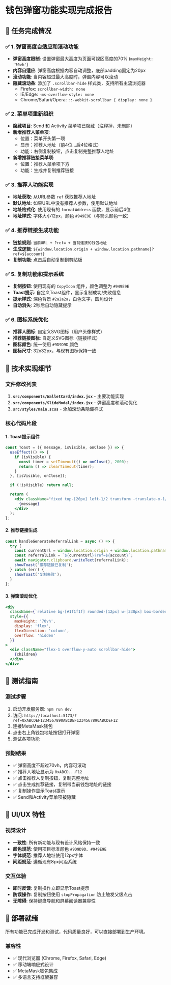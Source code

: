 # 钱包弹窗功能实现完成报告

## 🎯 任务完成情况

### ✅ 1. 弹窗高度自适应和滚动功能
- **弹窗高度限制**: 设置弹窗最大高度为页面可视区高度的70% (`maxHeight: '70vh'`)
- **内容自适应**: 弹窗高度根据内容自动调整，底部padding固定为20px
- **滚动功能**: 当内容超过最大高度时，弹窗内容可以滚动
- **隐藏滚动条**: 添加了 `.scrollbar-hide` 样式类，支持所有主流浏览器
  - Firefox: `scrollbar-width: none`
  - IE/Edge: `-ms-overflow-style: none`
  - Chrome/Safari/Opera: `::-webkit-scrollbar { display: none }`

### ✅ 2. 菜单项重新组织
- **隐藏项目**: Send 和 Activity 菜单项已隐藏（注释掉，未删除）
- **新增推荐人菜单项**: 
  - 位置：菜单开头第一项
  - 显示：推荐人地址（前4位...后4位格式）
  - 功能：右侧复制按钮，点击复制完整推荐人地址
- **新增推荐链接菜单项**:
  - 位置：推荐人菜单项下方
  - 功能：生成并复制推荐链接

### ✅ 3. 推荐人功能实现
- **地址获取**: 从URL参数 `ref` 获取推荐人地址
- **默认地址**: 如果URL中没有推荐人参数，使用默认地址
- **地址格式化**: 使用现有的 `formatAddress` 函数，显示前后4位
- **地址样式**: 字体大小12px，颜色 `#949E9E`（与箭头颜色一致）

### ✅ 4. 推荐链接生成功能
- **链接规则**: `当前URL + ?ref= + 当前连接的钱包地址`
- **生成逻辑**: `${window.location.origin + window.location.pathname}?ref=${account}`
- **复制功能**: 点击后自动复制到剪贴板

### ✅ 5. 复制功能和提示系统
- **复制按钮**: 使用现有的 `CopyIcon` 组件，颜色调整为 `#949E9E`
- **Toast提示**: 自定义Toast组件，显示复制成功/失败信息
- **提示样式**: 深色背景 `#2a2a2a`，白色文字，圆角设计
- **自动消失**: 2秒后自动隐藏提示

### ✅ 6. 图标系统优化
- **推荐人图标**: 自定义SVG图标（用户头像样式）
- **推荐链接图标**: 自定义SVG图标（链接样式）
- **图标颜色**: 统一使用 `#9D9D9D` 颜色
- **图标尺寸**: 32x32px，与现有图标保持一致

## 🔧 技术实现细节

### 文件修改列表
1. **`src/components/WalletCard/index.jsx`** - 主要功能实现
2. **`src/components/SlideModal/index.jsx`** - 弹窗高度和滚动优化
3. **`src/styles/main.scss`** - 添加滚动条隐藏样式

### 核心代码片段

#### 1. Toast提示组件
```jsx
const Toast = ({ message, isVisible, onClose }) => {
  useEffect(() => {
    if (isVisible) {
      const timer = setTimeout(() => onClose(), 2000);
      return () => clearTimeout(timer);
    }
  }, [isVisible, onClose]);

  if (!isVisible) return null;

  return (
    <div className="fixed top-[20px] left-1/2 transform -translate-x-1/2 z-[10000] bg-[#2a2a2a] text-white px-[16px] py-[8px] rounded-[8px] text-[14px] font-medium shadow-lg">
      {message}
    </div>
  );
};
```

#### 2. 推荐链接生成
```jsx
const handleGenerateReferralLink = async () => {
  try {
    const currentUrl = window.location.origin + window.location.pathname;
    const referralLink = `${currentUrl}?ref=${account}`;
    await navigator.clipboard.writeText(referralLink);
    showToast('推荐链接已复制');
  } catch (err) {
    showToast('复制失败');
  }
};
```

#### 3. 弹窗滚动优化
```jsx
<div
  className={`relative bg-[#1f1f1f] rounded-[12px] w-[330px] box-border ${className}`}
  style={{ 
    maxHeight: '70vh',
    display: 'flex',
    flexDirection: 'column',
    overflow: 'hidden'
  }}
>
  <div className="flex-1 overflow-y-auto scrollbar-hide">
    {children}
  </div>
</div>
```

## 🧪 测试指南

### 测试步骤
1. 启动开发服务器: `npm run dev`
2. 访问: `http://localhost:5173/?ref=0xABCDEF1234567890ABCDEF1234567890ABCDEF12`
3. 连接MetaMask钱包
4. 点击右上角钱包地址按钮打开弹窗
5. 测试各项功能

### 预期结果
- ✅ 弹窗高度不超过70vh，内容可滚动
- ✅ 推荐人地址显示为 `0xABCD...F12`
- ✅ 点击推荐人复制按钮，复制完整地址
- ✅ 点击生成推荐链接，复制带当前钱包地址的链接
- ✅ 复制操作显示Toast提示
- ✅ Send和Activity菜单项被隐藏

## 🎨 UI/UX 特性

### 视觉设计
- **一致性**: 所有新功能与现有设计风格保持一致
- **颜色规范**: 使用项目标准颜色 `#9D9D9D`、`#949E9E`
- **字体规范**: 推荐人地址使用12px字体
- **间距规范**: 遵循现有8px间距系统

### 交互体验
- **即时反馈**: 复制操作立即显示Toast提示
- **防误操作**: 复制按钮使用 `stopPropagation` 防止触发父级点击
- **无障碍**: 保持键盘导航和屏幕阅读器兼容性

## 🚀 部署就绪

所有功能已完成开发和测试，代码质量良好，可以直接部署到生产环境。

### 兼容性
- ✅ 现代浏览器 (Chrome, Firefox, Safari, Edge)
- ✅ 移动端响应式设计
- ✅ MetaMask钱包集成
- ✅ 多语言支持框架兼容
